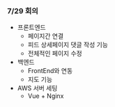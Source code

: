 ### 7/29 회의

* 프론트엔드
  - 페이지간 연결
  - 피드 상세페이지 댓글 작성 기능
  - 전체적인 페이지 수정
* 백엔드
  * FrontEnd와 연동
  * 지도 기능
* AWS 서버 세팅
  * Vue + Nginx 

